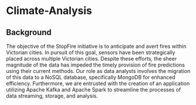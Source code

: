 # Climate-Analysis

## Background

The objective of the StopFire initiative is to anticipate and avert fires within Victorian cities. In pursuit of this goal, sensors have been strategically placed across multiple Victorian cities. Despite these efforts, the sheer magnitude of the data has impeded the timely provision of fire predictions using their current methods. Our role as data analysts involves the migration of this data to a NoSQL database, specifically MongoDB for enhanced efficiency. Furthermore, we are entrusted with the creation of an application utilizing Apache Kafka and Apache Spark to streamline the processes of data streaming, storage, and analysis.
